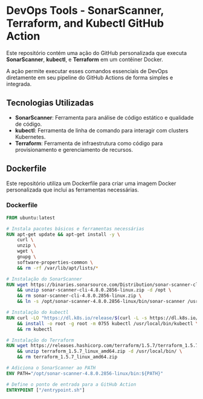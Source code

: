 # DevOps Tools - SonarScanner, Terraform, and Kubectl GitHub Action

Este repositório contém uma ação do GitHub personalizada que executa **SonarScanner**, **kubectl**, e **Terraform** em um contêiner Docker.

A ação permite executar esses comandos essenciais de DevOps diretamente em seu pipeline do GitHub Actions de forma simples e integrada.

## Tecnologias Utilizadas

- **SonarScanner**: Ferramenta para análise de código estático e qualidade de código.
- **kubectl**: Ferramenta de linha de comando para interagir com clusters Kubernetes.
- **Terraform**: Ferramenta de infraestrutura como código para provisionamento e gerenciamento de recursos.

## Dockerfile

Este repositório utiliza um Dockerfile para criar uma imagem Docker personalizada que inclui as ferramentas necessárias.

### Dockerfile

```dockerfile
FROM ubuntu:latest

# Instala pacotes básicos e ferramentas necessárias
RUN apt-get update && apt-get install -y \
    curl \
    unzip \
    wget \
    gnupg \
    software-properties-common \
    && rm -rf /var/lib/apt/lists/*

# Instalação do SonarScanner
RUN wget https://binaries.sonarsource.com/Distribution/sonar-scanner-cli/sonar-scanner-cli-4.8.0.2856-linux.zip \
    && unzip sonar-scanner-cli-4.8.0.2856-linux.zip -d /opt \
    && rm sonar-scanner-cli-4.8.0.2856-linux.zip \
    && ln -s /opt/sonar-scanner-4.8.0.2856-linux/bin/sonar-scanner /usr/local/bin/sonar-scanner

# Instalação do kubectl
RUN curl -LO "https://dl.k8s.io/release/$(curl -L -s https://dl.k8s.io/release/stable.txt)/bin/linux/amd64/kubectl" \
    && install -o root -g root -m 0755 kubectl /usr/local/bin/kubectl \
    && rm kubectl

# Instalação do Terraform
RUN wget https://releases.hashicorp.com/terraform/1.5.7/terraform_1.5.7_linux_amd64.zip \
    && unzip terraform_1.5.7_linux_amd64.zip -d /usr/local/bin/ \
    && rm terraform_1.5.7_linux_amd64.zip

# Adiciona o SonarScanner ao PATH
ENV PATH="/opt/sonar-scanner-4.8.0.2856-linux/bin:${PATH}"

# Define o ponto de entrada para a GitHub Action
ENTRYPOINT ["/entrypoint.sh"]
